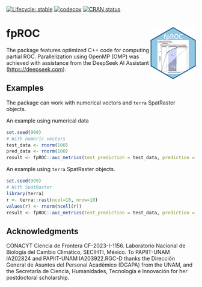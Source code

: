 <!-- badges: start -->
[![Lifecycle: stable](https://img.shields.io/badge/lifecycle-stable-brightgreen.svg)](https://lifecycle.r-lib.org/articles/stages.html#stable)
[![codecov](https://codecov.io/gh/luismurao/fpROC/graph/badge.svg?token=22EZE5M06M)](https://codecov.io/gh/luismurao/fpROC)
[![CRAN status](https://www.r-pkg.org/badges/version/fpROC)](https://CRAN.R-project.org/package=fpROC)
<!-- badges: end -->

# fpROC <a href="https://luismurao.github.io/fpROC/"><img src="man/figures/logo.png" align="right" height="139" /></a>

The package features optimized C++ code for computing partial ROC. Parallelization using OpenMP (OMP) was achieved with assistance from the DeepSeek AI Assistant (https://deepseek.com).

## Examples

The package can work with numerical vectors and `terra` SpatRaster objects.


An example using numerical data

```R
set.seed(999)
# With numeric vectors
test_data <- rnorm(100)
pred_data <- rnorm(100)
result <- fpROC::auc_metrics(test_prediction = test_data, prediction = pred_data)
```

An example using `terra` SpatRaster objects.

```R
set.seed(999)
# With SpatRaster
library(terra)
r <- terra::rast(ncol=10, nrow=10)
values(r) <- rnorm(ncell(r))
result <- fpROC::auc_metrics(test_prediction = test_data, prediction = r)
```

## Acknowledgments

CONACYT Ciencia de Frontera CF-2023-I-1156. Laboratorio Nacional de 
Biología del Cambio Climático, SECIHTI, México. To PAPIIT-UNAM IA202824 and 
PAPIIT-UNAM IA203922.RGC-D thanks the Dirección General de Asuntos del 
Personal Académico (DGAPA) from the UNAM, and the Secretaría de Ciencia, 
Humanidades, Tecnología e Innovación for her postdoctoral scholarship.

